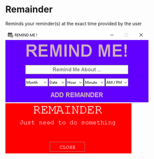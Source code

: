 # Remainder

Reminds your reminder(s) at the exact time provided by the user

<img src="included_files/1.png">
<img src="included_files/2.png">
